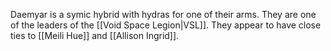 Daemyar is a symic hybrid with hydras for one of their arms. They are one of the leaders of the [[Void Space Legion|VSL]]. They appear to have close ties to [[Meili Hue]] and [[Allison Ingrid]].